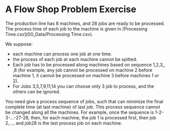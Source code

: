 # A Flow Shop Problem Exercise

The production line has 8 machines, and 28 jobs are ready to be processed. The process time of each job to the 
machine is given in [Processing Time.csv](00_Data/Processing Time.csv).  

We suppose: 
- each machine can process one job at one time. 
- the process of each job at each machine cannot be spitted. 
- Each job has to be processed along machines based on sequence 1,2,3,, ,8  (for example, any job cannot be processed on machine 2 before machine 1, it cannot be processed on machine 3 before machines 1 or 2).
- For Jobs 3,5,7,9,11,14 you can choose only 3 job to process, and the others can be ignored.

You need give a process sequence of jobs, such that can minimize the final complete time (at last machine) of last job. 
This process sequence cannot be changed along all the machines. For example, once the sequence is 1-2-3-…-27-28, then, for each machine, the job 1 is processed first, then job 2,…, and job28 is the last process job on each machine. 

